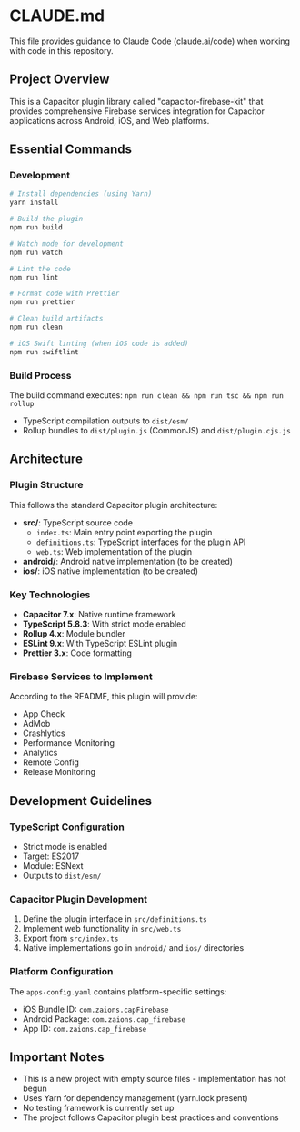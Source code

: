 # CLAUDE.md

This file provides guidance to Claude Code (claude.ai/code) when working with code in this repository.

## Project Overview

This is a Capacitor plugin library called "capacitor-firebase-kit" that provides comprehensive Firebase services integration for Capacitor applications across Android, iOS, and Web platforms.

## Essential Commands

### Development
```bash
# Install dependencies (using Yarn)
yarn install

# Build the plugin
npm run build

# Watch mode for development
npm run watch

# Lint the code
npm run lint

# Format code with Prettier
npm run prettier

# Clean build artifacts
npm run clean

# iOS Swift linting (when iOS code is added)
npm run swiftlint
```

### Build Process
The build command executes: `npm run clean && npm run tsc && npm run rollup`
- TypeScript compilation outputs to `dist/esm/`
- Rollup bundles to `dist/plugin.js` (CommonJS) and `dist/plugin.cjs.js`

## Architecture

### Plugin Structure
This follows the standard Capacitor plugin architecture:
- **src/**: TypeScript source code
  - `index.ts`: Main entry point exporting the plugin
  - `definitions.ts`: TypeScript interfaces for the plugin API
  - `web.ts`: Web implementation of the plugin
- **android/**: Android native implementation (to be created)
- **ios/**: iOS native implementation (to be created)

### Key Technologies
- **Capacitor 7.x**: Native runtime framework
- **TypeScript 5.8.3**: With strict mode enabled
- **Rollup 4.x**: Module bundler
- **ESLint 9.x**: With TypeScript ESLint plugin
- **Prettier 3.x**: Code formatting

### Firebase Services to Implement
According to the README, this plugin will provide:
- App Check
- AdMob
- Crashlytics
- Performance Monitoring
- Analytics
- Remote Config
- Release Monitoring

## Development Guidelines

### TypeScript Configuration
- Strict mode is enabled
- Target: ES2017
- Module: ESNext
- Outputs to `dist/esm/`

### Capacitor Plugin Development
1. Define the plugin interface in `src/definitions.ts`
2. Implement web functionality in `src/web.ts`
3. Export from `src/index.ts`
4. Native implementations go in `android/` and `ios/` directories

### Platform Configuration
The `apps-config.yaml` contains platform-specific settings:
- iOS Bundle ID: `com.zaions.capFirebase`
- Android Package: `com.zaions.cap_firebase`
- App ID: `com.zaions.cap_firebase`

## Important Notes
- This is a new project with empty source files - implementation has not begun
- Uses Yarn for dependency management (yarn.lock present)
- No testing framework is currently set up
- The project follows Capacitor plugin best practices and conventions